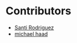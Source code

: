 # Contributors

- [Santi Rodriguez](https://github.com/santimars)
- [michael haad](https://github.com/michael34df)
